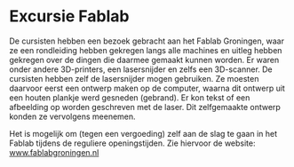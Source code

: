 # Excursie Fablab
De cursisten hebben een bezoek gebracht aan het Fablab Groningen, waar ze een rondleiding hebben gekregen langs alle machines en uitleg hebben gekregen over de dingen die daarmee gemaakt kunnen worden. Er waren onder andere 3D-printers, een lasersnijder en zelfs een 3D-scanner. De cursisten hebben zelf de lasersnijder mogen gebruiken. Ze moesten daarvoor eerst een ontwerp maken op de computer, waarna dit ontwerp uit een houten plankje werd gesneden (gebrand). Er kon tekst of een afbeelding op worden geschreven met de laser. Dit zelfgemaakte ontwerp konden ze vervolgens meenemen.

Het is mogelijk om (tegen een vergoeding) zelf aan de slag te gaan in het Fablab tijdens de reguliere openingstijden. Zie hiervoor de website: www.fablabgroningen.nl

